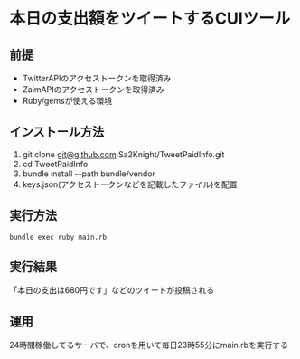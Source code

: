 # 本日の支出額をツイートするCUIツール

## 前提

- TwitterAPIのアクセストークンを取得済み
- ZaimAPIのアクセストークンを取得済み
- Ruby/gemsが使える環境

## インストール方法

1. git clone git@github.com:Sa2Knight/TweetPaidInfo.git
2. cd TweetPaidInfo
3. bundle install --path bundle/vendor
4. keys.json(アクセストークンなどを記載したファイル)を配置

## 実行方法

```
bundle exec ruby main.rb
```

## 実行結果

「本日の支出は680円です」などのツイートが投稿される

## 運用

24時間稼働してるサーバで、cronを用いて毎日23時55分にmain.rbを実行する
